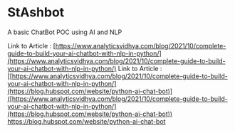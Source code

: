 # StAshbot
A basic ChatBot POC using AI and NLP


Link to Article : [https://www.analyticsvidhya.com/blog/2021/10/complete-guide-to-build-your-ai-chatbot-with-nlp-in-python/](https://www.analyticsvidhya.com/blog/2021/10/complete-guide-to-build-your-ai-chatbot-with-nlp-in-python/)
Link to Article : [[https://www.analyticsvidhya.com/blog/2021/10/complete-guide-to-build-your-ai-chatbot-with-nlp-in-python/](https://blog.hubspot.com/website/python-ai-chat-bot)]([https://www.analyticsvidhya.com/blog/2021/10/complete-guide-to-build-your-ai-chatbot-with-nlp-in-python/](https://blog.hubspot.com/website/python-ai-chat-bot))
https://blog.hubspot.com/website/python-ai-chat-bot

